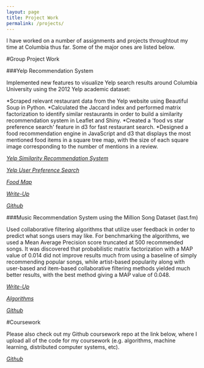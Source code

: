 ```yaml
---
layout: page
title: Project Work
permalink: /projects/
---
```


I have worked on a number of assignments and projects throughtout my time at Columbia thus far. Some of the major ones are listed below.

#Group Project Work

###Yelp Recommendation System

Implemented new features to visualize Yelp search results around Columbia University using the 2012 Yelp academic dataset:

*Scraped relevant restaurant data from the Yelp website using Beautiful Soup in Python.
*Calculated the Jaccard index and performed matrix factorization to identify similar restaurants in order to build a similarity recommendation system in Leaflet and Shiny.
*Created a 'food vs star preference search' feature in d3 for fast restaurant search.
*Designed a food recommendation engine in JavaScript and d3 that displays the most mentioned food items in a square tree map, with the size of each square image corresponding to the number of mentions in a review.

*[Yelp Similarity Recommendation System](http://jmrosen155.shinyapps.io/YelpRecommendationSystemFinal)*

*[Yelp User Preference Search](http://run.plnkr.co/plunks/jRIGKXMZLDn5xrMJgqTl/)*

*[Food Map](http://www.samgshare.com/edav/FoodMap/foodMap.html)*

*[Write-Up](https://cdn.rawgit.com/CUDSY/Yelp/master/Write-Up/EDAV:%20Exploring%20the%20Yelp%20Dataset.html)*

*[Github](https://github.com/CUDSY/Yelp)*

###Music Recommendation System using the Million Song Dataset (last.fm)

Used collaborative filtering algorithms that utilize user feedback in order to predict what songs users may like. For benchmarking the algorithms, we used a Mean Average Precision score truncated at 500 recommended songs. It was discovered that probabilistic matrix factorization with a MAP value of 0.014 did not improve results much from using a baseline of simply recommending popular songs, while artist-based popularity along with user-based and item-based collaborative filtering methods yielded much better results, with the best method giving a MAP value of 0.048.

*[Write-Up](https://cdn.rawgit.com/jmrosen155/coursework/master/Modeling%20Social%20Data/Music%20Analysis%20Project/MSDgroupwriteup.pdf)*

*[Algorithms](https://github.com/jmrosen155/coursework/tree/master/Modeling%20Social%20Data/Music%20Analysis%20Project/Algorithms)*

*[Github](https://github.com/jmrosen155/musicanalysis)*

#Coursework

Please also check out my Github coursework repo at the link below, where I upload all of the code for my coursework (e.g. algorithms, machine learning, distributed computer systems, etc).

*[Github](https://github.com/jmrosen155/coursework)*
